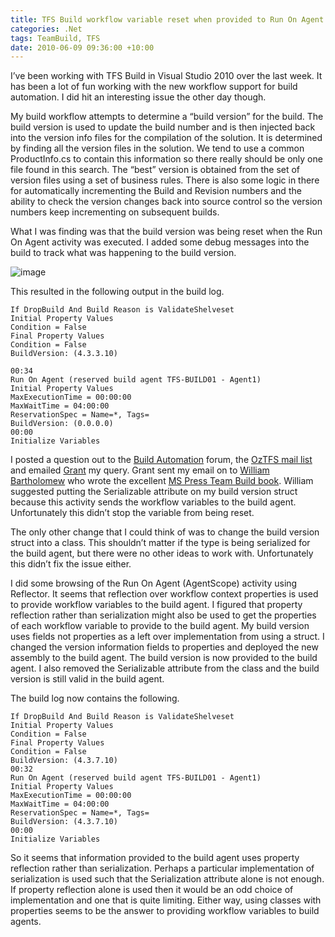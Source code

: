 ```yaml
---
title: TFS Build workflow variable reset when provided to Run On Agent
categories: .Net
tags: TeamBuild, TFS
date: 2010-06-09 09:36:00 +10:00
---
```


I’ve been working with TFS Build in Visual Studio 2010 over the last week. It has been a lot of fun working with the new workflow support for build automation. I did hit an interesting issue the other day though.

My build workflow attempts to determine a “build version” for the build. The build version is used to update the build number and is then injected back into the version info files for the compilation of the solution. It is determined by finding all the version files in the solution. We tend to use a common ProductInfo.cs to contain this information so there really should be only one file found in this search. The “best” version is obtained from the set of version files using a set of business rules. There is also some logic in there for automatically incrementing the Build and Revision numbers and the ability to check the version changes back into source control so the version numbers keep incrementing on subsequent builds.

<!--more-->

What I was finding was that the build version was being reset when the Run On Agent activity was executed. I added some debug messages into the build to track what was happening to the build version.

![image][0]

This resulted in the following output in the build log.

```text
If DropBuild And Build Reason is ValidateShelveset
Initial Property Values
Condition = False
Final Property Values
Condition = False
BuildVersion: (4.3.3.10)

00:34
Run On Agent (reserved build agent TFS-BUILD01 - Agent1)
Initial Property Values
MaxExecutionTime = 00:00:00
MaxWaitTime = 04:00:00
ReservationSpec = Name=*, Tags=
BuildVersion: (0.0.0.0)
00:00
Initialize Variables
```

I posted a question out to the [Build Automation][1] forum, the [OzTFS mail list][2] and emailed [Grant][3] my query. Grant sent my email on to [William Bartholomew][4] who wrote the excellent [MS Press Team Build book][5]. William suggested putting the Serializable attribute on my build version struct because this activity sends the workflow variables to the build agent. Unfortunately this didn’t stop the variable from being reset.

The only other change that I could think of was to change the build version struct into a class. This shouldn’t matter if the type is being serialized for the build agent, but there were no other ideas to work with. Unfortunately this didn’t fix the issue either.

I did some browsing of the Run On Agent (AgentScope) activity using Reflector. It seems that reflection over workflow context properties is used to provide workflow variables to the build agent. I figured that property reflection rather than serialization might also be used to get the properties of each workflow variable to provide to the build agent. My build version uses fields not properties as a left over implementation from using a struct. I changed the version information fields to properties and deployed the new assembly to the build agent. The build version is now provided to the build agent. I also removed the Serializable attribute from the class and the build version is still valid in the build agent.

The build log now contains the following.

```text
If DropBuild And Build Reason is ValidateShelveset
Initial Property Values
Condition = False
Final Property Values
Condition = False
BuildVersion: (4.3.7.10)
00:32
Run On Agent (reserved build agent TFS-BUILD01 - Agent1)
Initial Property Values
MaxExecutionTime = 00:00:00
MaxWaitTime = 04:00:00
ReservationSpec = Name=*, Tags=
BuildVersion: (4.3.7.10)
00:00
Initialize Variables
```

So it seems that information provided to the build agent uses property reflection rather than serialization. Perhaps a particular implementation of serialization is used such that the Serialization attribute alone is not enough. If property reflection alone is used then it would be an odd choice of implementation and one that is quite limiting. Either way, using classes with properties seems to be the answer to providing workflow variables to build agents.

[0]: /files/image_11.png
[1]: http://social.msdn.microsoft.com/Forums/en-US/tfsbuild/thread/e2e30422-19e8-4868-81a8-fe878860f685/
[2]: http://oztfs.com/
[3]: http://blogs.msdn.com/b/granth/
[4]: http://blogs.msdn.com/b/willbar/
[5]: http://www.microsoft.com/learning/en/us/book.aspx?ID=12999&amp;locale=en-us